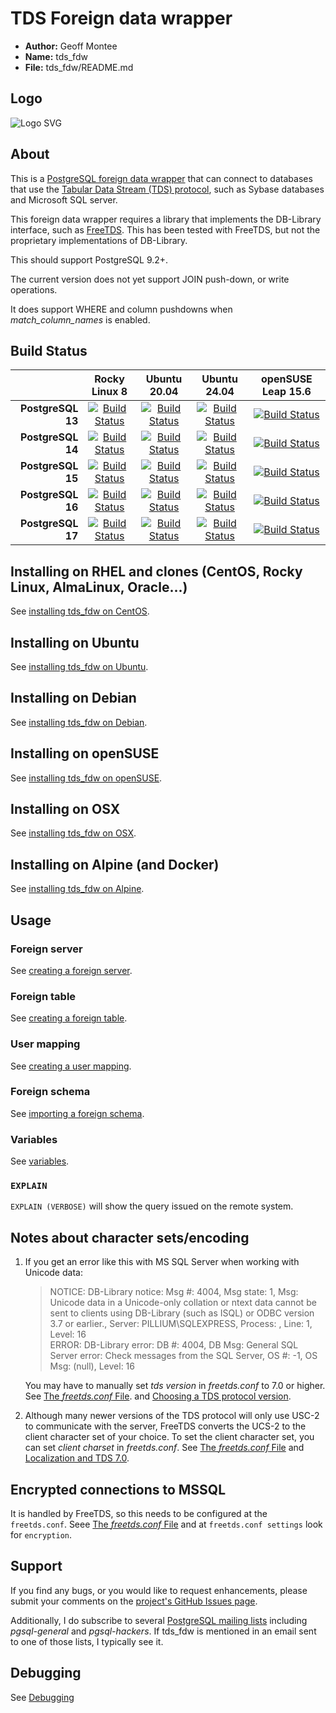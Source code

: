 
# TDS Foreign data wrapper

* **Author:** Geoff Montee
* **Name:** tds_fdw
* **File:** tds_fdw/README.md

## Logo

![Logo SVG](./logo/tds_fdw.svg)

## About

This is a [PostgreSQL foreign data wrapper](https://wiki.postgresql.org/wiki/Foreign_data_wrappers) that can connect to databases that use the [Tabular Data Stream (TDS) protocol](https://en.wikipedia.org/wiki/Tabular_Data_Stream),
such as Sybase databases and Microsoft SQL server.

This foreign data wrapper requires a library that implements the DB-Library interface,
such as [FreeTDS](https://www.freetds.org). This has been tested with FreeTDS, but not
the proprietary implementations of DB-Library.

This should support PostgreSQL 9.2+.

The current version does not yet support JOIN push-down, or write operations.

It does support WHERE and column pushdowns when *match_column_names* is enabled.

## Build Status

|                |    Rocky Linux 8   |    Ubuntu 20.04   |    Ubuntu 24.04   | openSUSE Leap 15.6 |
| --------------:|:------------------:|:-----------------:|:-----------------:|:------------------:|
| **PostgreSQL 13**  |[![Build Status](https://jenkins.juliogonzalez.es/job/tds_fdw-build/DISTRO=rockylinux8,PG_VER=13,label=docker/badge/icon)](https://jenkins.juliogonzalez.es/job/tds_fdw-build/DISTRO=rockylinux8,PG_VER=13,label=docker)|[![Build Status](https://jenkins.juliogonzalez.es/job/tds_fdw-build/DISTRO=ubuntu20.04,PG_VER=13,label=docker/badge/icon)](https://jenkins.juliogonzalez.es/job/tds_fdw-build/DISTRO=ubuntu20.04,PG_VER=13,label=docker)|[![Build Status](https://jenkins.juliogonzalez.es/job/tds_fdw-build/DISTRO=ubuntu24.04,PG_VER=13,label=docker/badge/icon)](https://jenkins.juliogonzalez.es/job/tds_fdw-build/DISTRO=ubuntu24.04,PG_VER=13,label=docker)|[![Build Status](https://jenkins.juliogonzalez.es/job/tds_fdw-build/DISTRO=opensuseleap15.6,PG_VER=13,label=docker/badge/icon)](https://jenkins.juliogonzalez.es/job/tds_fdw-build/DISTRO=opensuseleap15.6,PG_VER=13,label=docker)|
| **PostgreSQL 14**  |[![Build Status](https://jenkins.juliogonzalez.es/job/tds_fdw-build/DISTRO=rockylinux8,PG_VER=14,label=docker/badge/icon)](https://jenkins.juliogonzalez.es/job/tds_fdw-build/DISTRO=rockylinux8,PG_VER=14,label=docker)|[![Build Status](https://jenkins.juliogonzalez.es/job/tds_fdw-build/DISTRO=ubuntu20.04,PG_VER=14,label=docker/badge/icon)](https://jenkins.juliogonzalez.es/job/tds_fdw-build/DISTRO=ubuntu20.04,PG_VER=14,label=docker)|[![Build Status](https://jenkins.juliogonzalez.es/job/tds_fdw-build/DISTRO=ubuntu24.04,PG_VER=14,label=docker/badge/icon)](https://jenkins.juliogonzalez.es/job/tds_fdw-build/DISTRO=ubuntu24.04,PG_VER=14,label=docker)|[![Build Status](https://jenkins.juliogonzalez.es/job/tds_fdw-build/DISTRO=opensuseleap15.6,PG_VER=14,label=docker/badge/icon)](https://jenkins.juliogonzalez.es/job/tds_fdw-build/DISTRO=opensuseleap15.6,PG_VER=14,label=docker)|
| **PostgreSQL 15**  |[![Build Status](https://jenkins.juliogonzalez.es/job/tds_fdw-build/DISTRO=rockylinux8,PG_VER=15,label=docker/badge/icon)](https://jenkins.juliogonzalez.es/job/tds_fdw-build/DISTRO=rockylinux8,PG_VER=15,label=docker)|[![Build Status](https://jenkins.juliogonzalez.es/job/tds_fdw-build/DISTRO=ubuntu20.04,PG_VER=15,label=docker/badge/icon)](https://jenkins.juliogonzalez.es/job/tds_fdw-build/DISTRO=ubuntu20.04,PG_VER=15,label=docker)|[![Build Status](https://jenkins.juliogonzalez.es/job/tds_fdw-build/DISTRO=ubuntu24.04,PG_VER=15,label=docker/badge/icon)](https://jenkins.juliogonzalez.es/job/tds_fdw-build/DISTRO=ubuntu24.04,PG_VER=15,label=docker)|[![Build Status](https://jenkins.juliogonzalez.es/job/tds_fdw-build/DISTRO=opensuseleap15.6,PG_VER=15,label=docker/badge/icon)](https://jenkins.juliogonzalez.es/job/tds_fdw-build/DISTRO=opensuseleap15.6,PG_VER=15,label=docker)|
| **PostgreSQL 16**  |[![Build Status](https://jenkins.juliogonzalez.es/job/tds_fdw-build/DISTRO=rockylinux8,PG_VER=16,label=docker/badge/icon)](https://jenkins.juliogonzalez.es/job/tds_fdw-build/DISTRO=rockylinux8,PG_VER=16,label=docker)|[![Build Status](https://jenkins.juliogonzalez.es/job/tds_fdw-build/DISTRO=ubuntu20.04,PG_VER=16,label=docker/badge/icon)](https://jenkins.juliogonzalez.es/job/tds_fdw-build/DISTRO=ubuntu20.04,PG_VER=16,label=docker)|[![Build Status](https://jenkins.juliogonzalez.es/job/tds_fdw-build/DISTRO=ubuntu24.04,PG_VER=16,label=docker/badge/icon)](https://jenkins.juliogonzalez.es/job/tds_fdw-build/DISTRO=ubuntu24.04,PG_VER=16,label=docker)|[![Build Status](https://jenkins.juliogonzalez.es/job/tds_fdw-build/DISTRO=opensuseleap15.6,PG_VER=16,label=docker/badge/icon)](https://jenkins.juliogonzalez.es/job/tds_fdw-build/DISTRO=opensuseleap15.6,PG_VER=16,label=docker)|
| **PostgreSQL 17**  |[![Build Status](https://jenkins.juliogonzalez.es/job/tds_fdw-build/DISTRO=rockylinux8,PG_VER=17,label=docker/badge/icon)](https://jenkins.juliogonzalez.es/job/tds_fdw-build/DISTRO=rockylinux8,PG_VER=17,label=docker)|[![Build Status](https://jenkins.juliogonzalez.es/job/tds_fdw-build/DISTRO=ubuntu20.04,PG_VER=17,label=docker/badge/icon)](https://jenkins.juliogonzalez.es/job/tds_fdw-build/DISTRO=ubuntu20.04,PG_VER=17,label=docker)|[![Build Status](https://jenkins.juliogonzalez.es/job/tds_fdw-build/DISTRO=ubuntu24.04,PG_VER=17,label=docker/badge/icon)](https://jenkins.juliogonzalez.es/job/tds_fdw-build/DISTRO=ubuntu24.04,PG_VER=17,label=docker)|[![Build Status](https://jenkins.juliogonzalez.es/job/tds_fdw-build/DISTRO=opensuseleap15.6,PG_VER=17,label=docker/badge/icon)](https://jenkins.juliogonzalez.es/job/tds_fdw-build/DISTRO=opensuseleap15.6,PG_VER=17,label=docker)|

## Installing on RHEL and clones (CentOS, Rocky Linux, AlmaLinux, Oracle...)

See [installing tds_fdw on CentOS](InstallRHELandClones.md).

## Installing on Ubuntu

See [installing tds_fdw on Ubuntu](InstallUbuntu.md).

## Installing on Debian

See [installing tds_fdw on Debian](InstallDebian.md).

## Installing on openSUSE

See [installing tds_fdw on openSUSE](InstallopenSUSE.md).

## Installing on OSX

See [installing tds_fdw on OSX](InstallOSX.md).

## Installing on Alpine (and Docker)

See [installing tds_fdw on Alpine](InstallAlpine.md).

## Usage

### Foreign server

See [creating a foreign server](ForeignServerCreation.md).
	
### Foreign table
	
See [creating a foreign table](ForeignTableCreation.md).
	
### User mapping
	
See [creating a user mapping](UserMappingCreation.md).

### Foreign schema

See [importing a foreign schema](ForeignSchemaImporting.md).

### Variables

See [variables](Variables.md).

### `EXPLAIN`

`EXPLAIN (VERBOSE)` will show the query issued on the remote system.
	
## Notes about character sets/encoding

1. If you get an error like this with MS SQL Server when working with Unicode data:
   
   > NOTICE:  DB-Library notice: Msg #: 4004, Msg state: 1, Msg: Unicode data in a Unicode-only 
   > collation or ntext data cannot be sent to clients using DB-Library (such as ISQL) or ODBC 
   > version 3.7 or earlier., Server: PILLIUM\SQLEXPRESS, Process: , Line: 1, Level: 16  
   > ERROR:  DB-Library error: DB #: 4004, DB Msg: General SQL Server error: Check messages from 
   > the SQL Server, OS #: -1, OS Msg: (null), Level: 16
   
   You may have to manually set *tds version* in *freetds.conf* to 7.0 or higher. See [The *freetds.conf* File](https://www.freetds.org/userguide/freetdsconf.html).
   and [Choosing a TDS protocol version](https://www.freetds.org/userguide/ChoosingTdsProtocol.html).

2. Although many newer versions of the TDS protocol will only use USC-2 to communicate
with the server, FreeTDS converts the UCS-2 to the client character set of your choice. 
To set the client character set, you can set *client charset* in *freetds.conf*. See 
[The *freetds.conf* File](https://www.freetds.org/userguide/freetdsconf.html) and [Localization and TDS 7.0](https://www.freetds.org/userguide/Localization.html).

## Encrypted connections to MSSQL

It is handled by FreeTDS, so this needs to be configured at the `freetds.conf`. Seee [The *freetds.conf* File](https://www.freetds.org/userguide/freetdsconf.html) and at `freetds.conf settings` look for `encryption`.

## Support

If you find any bugs, or you would like to request enhancements, please submit your comments on the [project's GitHub Issues page](https://github.com/tds-fdw/tds_fdw/issues).

Additionally, I do subscribe to several [PostgreSQL mailing lists](https://www.postgresql.org/list/) including *pgsql-general* and *pgsql-hackers*. If tds_fdw is mentioned in an email sent to one of those lists, I typically see it.

## Debugging

See [Debugging](tests/README.md)


